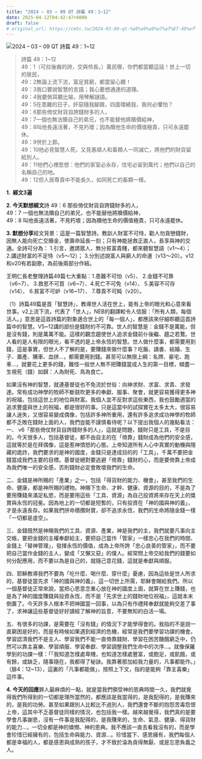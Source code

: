 ```yaml
---
title: "2024 – 03 – 09 QT 詩篇 49：1~12"
date: 2025-04-12T04:42:47+0800
draft: false
# original_url: https://cmtc.tw/2024-03-09-qt-%e8%a9%a9%e7%af%87-49%ef%bc%9a112
---
```


![2024 – 03 – 09 QT 詩篇 49：1~12](/images/qt.jpg  "2024 – 03 – 09 QT 詩篇 49：1~12")

> 詩篇 49：1~12  
> 49：1（可拉後裔的詩，交與伶長。）萬民哪，你們都當聽這話！世上一切的居民，  
> 49：2無論上流下流，富足貧窮，都當留心聽！  
> 49：3我口要說智慧的言語；我心要想通達的道理。  
> 49：4我要側耳聽比喻，用琴解謎語。  
> 49：5在患難的日子，奸惡隨我腳跟，四面環繞我，我何必懼怕？  
> 49：6那些倚仗財貨自誇錢財多的人，  
> 49：7一個也無法贖自己的弟兄，也不能替他將贖價給神，  
> 49：8叫他長遠活著，不見朽壞；因為贖他生命的價值極貴，只可永遠罷休。  
> 49：9併於上節。  
> 49：10他必見智慧人死，又見愚頑人和畜類人一同滅亡，將他們的財貨留給別人。  
> 49：11他們心裡思想：他們的家室必永存，住宅必留到萬代；他們以自己的名稱自己的地。  
> 49：12但人居尊貴中不能長久，如同死亡的畜類一樣。

**1.  經文3遍**

**2. 今天默想經文**詩 49：6 那些倚仗財貨自誇錢財多的人，  
49：7 一個也無法贖自己的弟兄，也不能替他將贖價給神，  
49：8 叫他長遠活著，不見朽壞；因為贖他生命的價值極貴，只可永遠罷休。

**3. 默想分享**經文背景：這是一篇智慧詩。教訓人財富不可恃，勸人勿貪戀錢財，因無人能向死亡交贖金，使壽命延長一刻；只有神能拯救正直人，長享與神的交通。全詩可分為： 1.引言，邀請眾人，無分貧富貴賤，都來聽智慧語（v1～4）； 2.講述財富的不足恃（v5～12）； 3.分別述說富人與窮人的命運（v13～20）。v12和v20有若副歌，為前後兩部分作結。

王明仁長老整理詩篇49篇七大重點：1.患難不可怕（v5）、 2.金錢不可靠（v6~7）、 3.救恩不可買（v6~7）、4.死亡不可免（v14）、 5.美容不可存（v14）、 6.貧富不可妒（v16~17）、 7.尊貴不可盹（v20）。

（1）詩篇49篇是首「智慧詩」，教導世人活在世上，能有上帝的眼光和心意來看世事。v2上流下流，代表了「世人」，NEB的翻譯較令人信服：「所有人類，每個活人。」意思是這首詩篇的對象適合世上的「每一個人」，都應該來仔細聆聽這首詩篇中的智慧。V5~12講的部份是錢財的不可靠。世人的智慧是：金錢不是萬能，但是沒有錢，則是萬萬不能。這樣的觀念趨使世人追求金錢前仆後繼、趨之若鶩。世人看的是人有限的眼光，看不透的是上帝永恆的智慧。世人做什麼事，都需要用到錢，這是事實，但世人不了解的是，要賺錢來做什麼事？吃飯、讀書、結婚、生子、置產、購車、血拼…，都需要用到錢。甚至可以無限上綱：名牌、豪宅、跑車…，就要花上更多的錢，難怪一般世人無不把賺錢當成人生的第一目標，傾盡一生視死（錢）如歸：人為財死、鳥為食亡。

如果沒有神的智慧，就連基督徒也不免流於世俗：向神求財、求富、求貴、求發達。常有成功神學的牧師不斷鼓吹更多的奉獻、服事、聚會，就更容易獲得更多神的祝福，包括這世上的地位與財富。我個人並不反對求這些東西，我也鼓勵適當的追求豐盛與世上的祝福，都是很好的事。只是這當中的試探實在太多太大，很容易讓人迷失，又很容易變成偶像，包括許多神所重用，還有許多追求成功神學的牧師都不乏敗在錢財上面的人，我們豈能不謹慎看待呢？以下提出我個人的幾點看法：  
一、 v6「那些倚仗財貨自誇錢財多的人」，這就是問題，錢財只是工具，不是目的。今天很多人，包括基督徒，都不由自主的在「倚靠」錢財成為他們的安全感，這就等於是在拜偶像，這是惹神憤怒的心態。上帝知道所有人心中真實的動機與隱藏的詭詐，我們要求的是神的國度，金錢只是達成目的的「工具」，千萬不要把金錢當成我們主要的目標。基督徒絕對要逃避「倚靠」錢財的心，而是要倚靠上帝成為我們唯一的安全感，否則錢財必定會敗壞我們的生命。

二、金錢是神所賜的「產業」之一，包括「得貨財的能力、機會」，甚至我們的生命、健康，都是神所賜的禮物。神賜下生命、才幹、健康、資源的目的，不是為了要用賺錢來滿足私慾，而是要用這些「工具、資源」為自己投資將來存在天上的獎賞與永恆的冠冕。因為地上的一切都是短暫的，只有投資在「神的國與神的義」，才是永遠長存。如果我們拼命積攢財寶，卻不追求永恆，我們的生命將隨金錢一樣「一切都是虛空」。

三、金錢既然是神賜我們的工具、資源、產業，神是我們的主，我們就要凡事向主交帳，要把金錢的主權奉獻給主，要把自己當作「管家」一樣忠心在我們的時間、金錢上「替神管理」，發揮永恆的價值，成為上帝所誇「忠心良善的管家」，而不要把自己當作金錢的主人，變成「又懶又惡」的僕人。經常問上帝交給我們的錢要如何分配應用，而不要以為是自己的，就隨己意花錢，這就是奉獻與順服。

四、耶穌教導我們不要為「吃什麼、喝什麼、穿什麼」憂慮，因為這些是世人所求的，基督徒當先求「神的國與神的義」，這一切世上所需，耶穌會賜給我們。所以一個基督徒正常來說，當把心思意念重心放在神的國度上面，就算在世上賺錢，也是為了神的國度賺錢與投資永恆，而不是「先求世上的錢財地位祝福」，這就本末倒置了。今天許多人根本不把神國當一回事，以為只有作禮拜奉獻就能夠交差了事了，求神讓這些基督徒好好讀經了解神的旨意，不要無知的白活一場。

五、有很多的功課，是需要在「沒有錢」的情況下才能學得會的。我指的不是說一直窮困是好的，而是有時候如果遇到經濟的危機，經常是我們要學習功課的機會。學習認清我們不是主人、學習我們不能一直倚靠錢財、學習在困苦饑餓窮乏中，仍然可以靠主喜樂、學習順服、學習奉獻、學習調整我們生命中的次序…。就像保羅學到的功課一樣：「「我知道怎樣處卑賤，也知道怎樣處豐富，或飽足，或飢餓，或有餘，或缺乏，隨事隨在，我都得了秘訣。我靠著那加給我力量的，凡事都能作。」（腓4：12~13），這裏的「凡事都能做」，按照上下文，指的是能夠「靠主喜樂」這件事。

**4. 今天的回應**罪人最麻煩的一點，就是當我們領受神的恩典時間一久，我們就覺得我們所得到的一切都是理所當然的，都應該是我當得的，是我配得的，是我賺來的，是我的功勞。甚至如果跟別人比較比不過別人，我們還會不斷的抱怨苦毒怨恨上帝，這其中不乏基督徒同樣的情況，也包括我一樣。越來越覺得，我們真的是要學會凡事謝恩，沒有一件事是我配得的，是我賺來的，生命、氣息、健康、得貨財的能力…，一切全都是神的憐憫、神的恩典。我不應該一直去看我沒有的，而是學會珍惜已經擁有的，包括生命與能力、資源…。珍惜當下、感恩擁有，我們每個人都是幸福的人，都是感恩與成熟的孩子，才不致於淪為貪得無厭、或是忘恩負義之人。